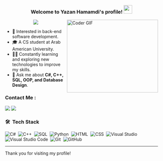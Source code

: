 <h3 align="center">
  Welcome to Yazan Hamamdi's profile!
  <img src="https://media.giphy.com/media/hvRJCLFzcasrR4ia7z/giphy.gif" width="28">
</h3>

<img align="right" src="https://media.giphy.com/media/SWoSkN6DxTszqIKEqv/giphy.gif" alt="Coder GIF" width="300" height="240">

<!-- Typing SVG by DenverCoder1 - https://github.com/DenverCoder1/readme-typing-svg -->
<p align="center">
  <a href="https://github.com/DenverCoder1/readme-typing-svg"><img src="https://readme-typing-svg.herokuapp.com/?lines=Aspiring%20Backend%20Developer;Always%20learning%20new%20things&font=Fira%20Code&center=true&width=440&height=45&color=f75c7e&vCenter=true&size=22"></a>
</p>

- 🏢 Interested in back-end software development.
- 🎓 A CS student at Arab American University.
- 👨‍💻 Constantly learning and exploring new technologies to improve my skills.
- 💬 Ask me about <strong>C#, C++, SQL, OOP, and Database Design</strong>.

### Contact Me :

<a href="https://www.linkedin.com/in/yazan-hamamdi" target="_blank"><img src="https://img.shields.io/badge/-Yazan%20Hamamdi-0077B5?style=for-the-badge&logo=Linkedin&logoColor=white"/></a>
<a href="mailto:yazan.hamamdi9@gmail.com" target="_blank"><img src="https://img.shields.io/badge/-Yazan%20Hamamdi-EA2328?style=for-the-badge&logo=Gmail&logoColor=red"/></a>

### 🛠 &nbsp;Tech Stack

![C#](https://img.shields.io/badge/-C%23-05122A?style=flat&logo=c-sharp)&nbsp;
![C++](https://img.shields.io/badge/-C++-05122A?style=flat&logo=c%2B%2B)&nbsp;
![SQL](https://img.shields.io/badge/-SQL-05122A?style=flat&logo=sql)&nbsp;
![Python](https://img.shields.io/badge/-Python-05122A?style=flat&logo=python)&nbsp;
![HTML](https://img.shields.io/badge/-HTML5-05122A?style=flat&logo=html5)&nbsp;
![CSS](https://img.shields.io/badge/-CSS3-05122A?style=flat&logo=css3)&nbsp;
![Visual Studio](https://img.shields.io/badge/-Visual%20Studio-05122A?style=flat&logo=visual-studio&logoColor=5C2D91)&nbsp;
![Visual Studio Code](https://img.shields.io/badge/-Visual%20Studio%20Code-05122A?style=flat&logo=visual-studio-code&logoColor=007ACC)&nbsp;
![Git](https://img.shields.io/badge/-Git-05122A?style=flat&logo=git)&nbsp;
![GitHub](https://img.shields.io/badge/-GitHub-05122A?style=flat&logo=github)&nbsp;

---

Thank you for visiting my profile!
